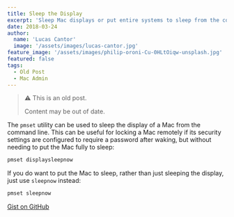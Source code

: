 ```yaml
---
title: Sleep the Display
excerpt: 'Sleep Mac displays or put entire systems to sleep from the command line using pmset utility.'
date: 2018-03-24
author:
  name: 'Lucas Cantor'
  image: '/assets/images/lucas-cantor.jpg'
feature_image: '/assets/images/philip-oroni-Cu-0HLtOiqw-unsplash.jpg'
featured: false
tags:
  - Old Post
  - Mac Admin
---
```


> ⚠️ This is an old post.
>
> Content may be out of date.

The `pmset` utility can be used to sleep the display of a Mac from the command line. This can be useful for locking a Mac remotely if its security settings are configured to require a password after waking, but without needing to put the Mac fully to sleep:

```bash
pmset displaysleepnow
```

If you do want to put the Mac to sleep, rather than just sleeping the display, just use `sleepnow` instead:

```bash
pmset sleepnow
```

[Gist on GitHub](https://gist.github.com/lucascantor/a8f827e9b32450a23f5d72e1aca16947)
